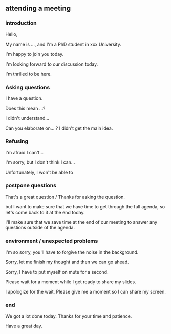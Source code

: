 ## attending a meeting

### introduction

Hello,

My name is ..., and I'm a PhD student in xxx University.

I'm happy to join you today.

I'm looking forward to our discussion today.

I'm thrilled to be here.



### Asking questions

I have a question.

Does this mean ...?

I didn't understand...

Can you elaborate on... ? I didn't get the main idea.



### Refusing

I'm afraid I can't...

I'm sorry, but I don't think I can...

Unfortunately, I won't be able to 



### postpone questions

That's a great question / Thanks for asking the question.

but I want to make sure that we have time to get through the full agenda, so let's come back to it at the end today.

I'll make sure that we save time at the end of our meeting to answer any  questions outside of the agenda.



### environment / unexpected problems

I'm so sorry, you'll have to forgive the noise in the background.

Sorry, let me finish my thought and then we can go ahead.

Sorry, I have to put myself on mute for a second.

Please wait for a moment while I get ready to share my slides.

I apologize for the wait. Please give me a moment so I can share my screen.



### end

We got a lot done today. Thanks for your time and patience.

Have a great day.

